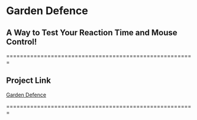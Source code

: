 # Garden Defence
## A Way to Test Your Reaction Time and Mouse Control!
=======================================================

## Project Link

[Garden Defence](mendokuse3.github.io)

=======================================================
